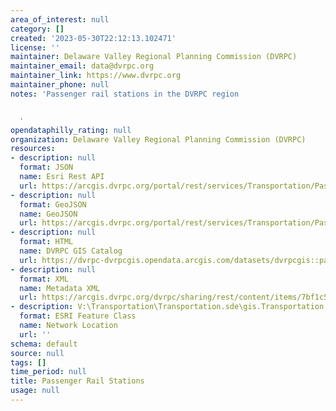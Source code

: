 ```yaml
---
area_of_interest: null
category: []
created: '2023-05-30T22:12:13.102471'
license: ''
maintainer: Delaware Valley Regional Planning Commission (DVRPC)
maintainer_email: data@dvrpc.org
maintainer_link: https://www.dvrpc.org
maintainer_phone: null
notes: 'Passenger rail stations in the DVRPC region


  '
opendataphilly_rating: null
organization: Delaware Valley Regional Planning Commission (DVRPC)
resources:
- description: null
  format: JSON
  name: Esri Rest API
  url: https://arcgis.dvrpc.org/portal/rest/services/Transportation/PassengerRailStations/FeatureServer/0
- description: null
  format: GeoJSON
  name: GeoJSON
  url: https://arcgis.dvrpc.org/portal/rest/services/Transportation/PassengerRailStations/FeatureServer/0/query?where=1=1&outsr=4326&outfields=*&f=geojson
- description: null
  format: HTML
  name: DVRPC GIS Catalog
  url: https://dvrpc-dvrpcgis.opendata.arcgis.com/datasets/dvrpcgis::passenger-rail-stations
- description: null
  format: XML
  name: Metadata XML
  url: https://arcgis.dvrpc.org/dvrpc/sharing/rest/content/items/7bf1c56a02d5413981c031a2772b9507/info/metadata/metadata.xml?format=default
- description: V:\Transportation\Transportation.sde\gis.Transportation.PassengerRailStations
  format: ESRI Feature Class
  name: Network Location
  url: ''
schema: default
source: null
tags: []
time_period: null
title: Passenger Rail Stations
usage: null
---
```

